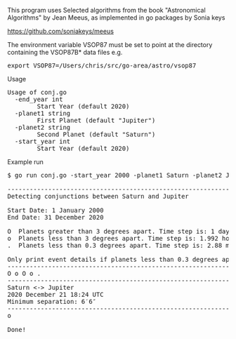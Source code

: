 
This program uses Selected algorithms from the book "Astronomical Algorithms" by Jean Meeus, as implemented in go packages by Sonia keys

https://github.com/soniakeys/meeus


The environment variable VSOP87 must be set to point at the directory containing the VSOP87B* data files e.g.
<pre>
export VSOP87=/Users/chris/src/go-area/astro/vsop87
</pre>

Usage
<pre>
Usage of conj.go
  -end_year int
    	Start Year (default 2020)
  -planet1 string
    	First Planet (default "Jupiter")
  -planet2 string
    	Second Planet (default "Saturn")
  -start_year int
    	Start Year (default 2020)
</pre>

Example run
<pre>
$ go run conj.go -start_year 2000 -planet1 Saturn -planet2 Jupiter -end_year 2020 
 
-----------------------------------------------------------------
Detecting conjunctions between Saturn and Jupiter 

Start Date: 1 January 2000
End Date: 31 December 2020
 
O  Planets greater than 3 degrees apart. Time step is: 1 days.
o  Planets less than 3 degrees apart. Time step is: 1.992 hours.
.  Planets less than 0.3 degrees apart. Time step is: 2.88 minutes.

Only print event details if planets less than 0.3 degrees apart
-----------------------------------------------------------------
O o O o . 
-----------------------------------------------------------------
Saturn <-> Jupiter
2020 December 21 18:24 UTC
Minimum separation: 6′6″
-----------------------------------------------------------------
o 

Done!
</pre>
